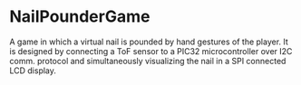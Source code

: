 # NailPounderGame
A game in which a virtual nail is pounded by hand gestures of the player. It
is designed by connecting a ToF sensor to a PIC32 microcontroller over I2C
comm. protocol and simultaneously visualizing the nail in a SPI connected
LCD display.
